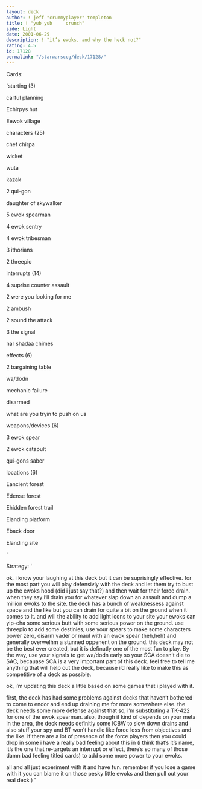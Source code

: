 ```yaml
---
layout: deck
author: ! jeff "crummyplayer" templeton
title: ! "yub yub     crunch"
side: Light
date: 2001-06-29
description: ! "it’s ewoks, and why the heck not?"
rating: 4.5
id: 17128
permalink: "/starwarsccg/deck/17128/"
---
```

Cards: 

'starting  (3)

carful planning

Echirpys hut

Eewok village


characters (25)

chef chirpa

wicket

wuta

kazak

2 qui-gon

daughter of skywalker

5 ewok spearman

4 ewok sentry

4 ewok tribesman

3 ithorians 

2 threepio


interrupts (14)

4 suprise counter assault

2 were you looking for me

2 ambush

2 sound the attack

3 the signal

nar shadaa chimes


effects (6)

2 bargaining table

wa/dodn

mechanic failure

disarmed

what are you tryin to push on us


weapons/devices (6)

3 ewok spear

2 ewok catapult

qui-gons saber


locations (6)

Eancient forest

Edense forest

Ehidden forest trail

Elanding platform

Eback door

Elanding site




'

Strategy: '

ok, i know your laughing at this deck but it can be suprisingly effective.  for the most part you will play defensivly with the deck and let them try to bust up the ewoks hood (did i just say that?) and then wait for their force drain.  when they say i’ll drain you for whatever slap down an assault and dump a million ewoks to the site. the deck has a bunch of weaknessess against space and the like but you can drain for quite a bit on the ground when it comes to it.  and will the ability to add light icons to your site your ewoks can yip-cha some serious butt with some serious power on the ground.  use threepio to add some destinies, use your spears to make some characters power zero, disarm vader or maul with an ewok spear (heh,heh) and generally overwelhm a stunned oppenent on the ground.  this deck may not be the best ever created, but it is definatly one of the most fun to play.  By the way, use your signals to get wa/dodn early so your SCA doesn’t die to SAC, becauase SCA is a very important part of this deck.  feel free to tell me anything that will help out the deck, because i’d really like to make this as competitive of a deck as possible.  


ok, i’m updating this deck a little based on some games that i played with it. 

first, the deck has had some problems against decks that haven’t bothered to come to endor and end up draining me for more somewhere else.  the deck needs some more defense against that so, i’m substituting a TK-422 for one of the ewok spearman.  also, though it kind of depends on your meta in the area, the deck needs definitly some ICBW to slow down drains and also stuff your spy and BT won’t handle like force loss from objectives and the like.  if there are a lot of presence of the force players then you could drop in some i have a really bad feeling about this in (i think that’s it’s name, it’s the one that re-targets an interrupt or effect, there’s so many of those damn bad feeling titled cards) to add some more power to your ewoks. 


all and all just experiment with it and have fun.  remember if you lose a game with it you can blame it on those pesky little ewoks and then pull out your real deck ) '
